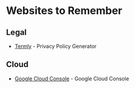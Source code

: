 # Websites to Remember

## Legal

- [Termly](https://termly.io/) - Privacy Policy Generator

## Cloud

- [Google Cloud Console](https://console.cloud.google.com/) - Google Cloud Console
